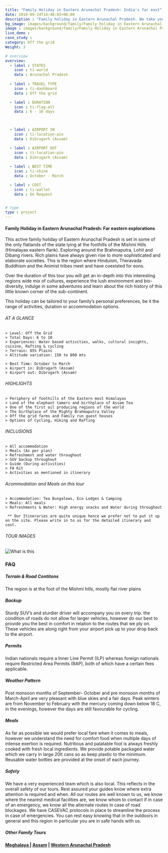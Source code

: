 ```yaml
---
title: "Family Holiday in Eastern Arunachal Pradesh: India's far east"
date: 2018-09-24T14:48:03+06:00
description : "Family holiday in Eastern Arunachal Pradesh. We take you to some of the easternmost regions of India. Wildlife, Adventure, Culture and more."
bg_image: images/background/family/Family holiday in Eastern Arunachal Pradesh main.jpg
image : images/background/family/Family Holiday in Eastern Arunachal Pradesh.jpg
live_demo :
case_study : 
category: Off the grid
Weight: 3

# overview
overview:
  - label : STATES
    icon : ti-world
    data : Arunachal Pradesh
  
  - label : TRAVEL TYPE
    icon : ti-dashboard
    data : Off the grid 

  - label : DURATION
    icon : ti-flag-alt
    data : 6 - 10 days

  

  - label : AIRPORT IN
    icon : ti-location-pin
    data : Dibrugarh (Assam)

  - label : AIRPORT OUT
    icon : ti-location-pin
    data : Dibrugarh (Assam)
    
  - label : BEST TIME
    icon : ti-shine
    data : October - March

  - label : COST
    icon : ti-wallet
    data : On Request


# type
type : project
---
```


#### Family Holiday in Eastern Arunachal Pradesh: Far eastern explorations

This active family holiday of Eastern Arunachal Pradesh is set in some of the only flatlands of the state lying at the foothills of the Mishmi Hills (Himalayas eastern flank). Exploring around the Brahmaputra, Lohit and Dibang rivers. Rich plains have always given rise to more sophisticated and elaborate societies. This is the region where Hinduism, Theravada Buddhism and the Animist tribes meet and have coexisted for eons.

Over the duration of this tour you will get an in-depth into this interesting regions wide mix of cultures, experience the lush environment and bio-diversity, indulge in some adventures and learn about the rich history of this little known corner of the sub-continent.

This  holiday can be tailored to your family’s personal preferences, be it the range of activities, duration or accommodation options. 



###### AT A GLANCE
```
> Level: Off the Grid
> Total Days: 6 to 10
> Experiences: Water based activities, walks, cultural insights, cuisine, Rafting & cycling
> Terrain: 85% Plains
> Altitude variation: 150 to 800 mts

> Best Time: October to March
> Airport in: Dibrugarh (Assam)
> Airport out: Dibrugarh (Assam)
```




###### HIGHLIGHTS
```
> Periphery of foothills of the Eastern most Himalayas
> Land of the elephant tamers and birthplace of Assam Tea
> One of the first oil producing regions of the world
> The birthplace of the Mighty Brahmaputra Valley
> Off the grid farms and Family run guest houses
> Options of Cycling, Hiking and Rafting
```

###### INCLUSIONS
```
> All accommodation
> Meals (As per plan)
> Refreshment and water throughout
> SUV backup throughout
> Guide (During activities)
> FA Kit
> Activities as mentioned in itinerary
```
###### Acommodation and Meals on this tour
```
> Accommodation: Tea Bungalows, Eco Lodges & Camping
> Meals: All meals
> Refreshments & Water: High energy snacks and Water during throughout

```
``` ** Our Itineraries are quite unique hence we prefer not to put it up on the site. Please write in to us for the detailed itinerary and cost.```

###### TOUR IMAGES

![What is this](/images/background/family/easternarunachalfamilyholidaygallery.jpg)



### FAQ


##### Terrain & Road Contitons

The region is at the foot of the Mishmi hills, mostly flat river plains

##### Backup
Sturdy SUV’s and sturdier driver will accompany you on every trip. the condition of roads do not allow for larger vehicles, however do our best to provide you the best in comfort in relation to the routes that we ply on. These vehicles are along right from your airport pick up to your drop back to the airport.

##### Permits
Indian nationals require a Inner Line Permit (ILP) whereas foreign nationals require Restricted Area Permits (RAP), both of which have a certain fees applicable.

##### Weather Pattern
Post monsoon months of September- October and pre monsoon months of March-April are very pleasant with blue skies and a fair days. Peak winters are from November to February with the mercury coming down below 18 C, in the evenings, however the days are still favourable for cycling.

##### Meals
As far as possible we would prefer local fare when it comes to meals, however we understand the need for comfort food when multiple days of intense exertion is required. Nutritious and palatable foot is always freshly cooked with fresh local ingredients. We provide potable packaged water which we carry in large 20lt cans so as keep plastic to the minimum. Reusable water bottles are provided at the onset of each journey.

##### Safety 
We have a very experienced team which is also local. This reflects in the overall safety of our tours. Rest assured your guides know where extra attention is required and when. All our routes are well known to us, we know where the nearest medical facilities are, we know whom to contact if in case of an emergency, we know all the alternate routes in case of road blockages. We have CASEVAC protocols in place to streamline the process in case of emergencies. You can rest easy knowing that in the outdoors in general and this region in particular you are in safe hands with us.

##### Other Family Tours

**[Meghalaya  ](/family/family-holiday-in-meghalaya/)  | [Assam](/family/assam-family-holiday/) | [Western Arunachal Pradesh](/family/family-holiday-western-arunachal-pradesh/)**